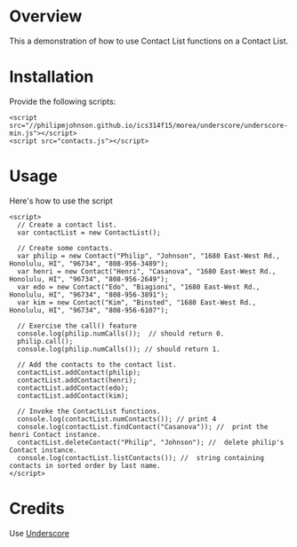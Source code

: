 # Overview
This a demonstration of how to use Contact List functions on a Contact List.

# Installation
Provide the following scripts:

```
<script src="//philipmjohnson.github.io/ics314f15/morea/underscore/underscore-min.js"></script>
<script src="contacts.js"></script>
```

# Usage
Here's how to use the script
```
<script>
  // Create a contact list.
  var contactList = new ContactList();

  // Create some contacts.
  var philip = new Contact("Philip", "Johnson", "1680 East-West Rd., Honolulu, HI", "96734", "808-956-3489");
  var henri = new Contact("Henri", "Casanova", "1680 East-West Rd., Honolulu, HI", "96734", "808-956-2649");
  var edo = new Contact("Edo", "Biagioni", "1680 East-West Rd., Honolulu, HI", "96734", "808-956-3891");
  var kim = new Contact("Kim", "Binsted", "1680 East-West Rd., Honolulu, HI", "96734", "808-956-6107");

  // Exercise the call() feature
  console.log(philip.numCalls());  // should return 0.
  philip.call();
  console.log(philip.numCalls()); // should return 1.

  // Add the contacts to the contact list.
  contactList.addContact(philip);
  contactList.addContact(henri);
  contactList.addContact(edo);
  contactList.addContact(kim);

  // Invoke the ContactList functions.
  console.log(contactList.numContacts()); // print 4
  console.log(contactList.findContact("Casanova")); //  print the henri Contact instance.
  contactList.deleteContact("Philip", "Johnson"); //  delete philip's Contact instance.
  console.log(contactList.listContacts()); //  string containing contacts in sorted order by last name.
</script>
```

# Credits

Use [Underscore](http://underscorejs.org/#sortBy)